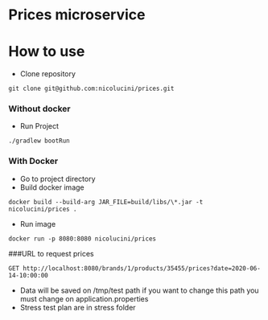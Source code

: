 # Prices microservice

# How to use
- Clone repository
```
git clone git@github.com:nicolucini/prices.git
```
### Without docker

- Run Project
```
./gradlew bootRun  
```

### With Docker
- Go to project directory
- Build docker image
```
docker build --build-arg JAR_FILE=build/libs/\*.jar -t nicolucini/prices .
```
- Run image
```
docker run -p 8080:8080 nicolucini/prices  
```


###URL to request prices
```
GET http://localhost:8080/brands/1/products/35455/prices?date=2020-06-14-10:00:00
```
- Data will be saved on /tmp/test path if you want to change this path you must change on application.properties
- Stress test plan are in stress folder
